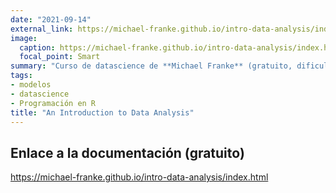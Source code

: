 ```yaml
---
date: "2021-09-14"
external_link: https://michael-franke.github.io/intro-data-analysis/index.html
image:
  caption: https://michael-franke.github.io/intro-data-analysis/index.html
  focal_point: Smart
summary: "Curso de datascience de **Michael Franke** (gratuito, dificultad 4/7)"
tags:
- modelos
- datascience
- Programación en R
title: "An Introduction to Data Analysis"
---
```


## Enlace a la documentación (gratuito)

https://michael-franke.github.io/intro-data-analysis/index.html